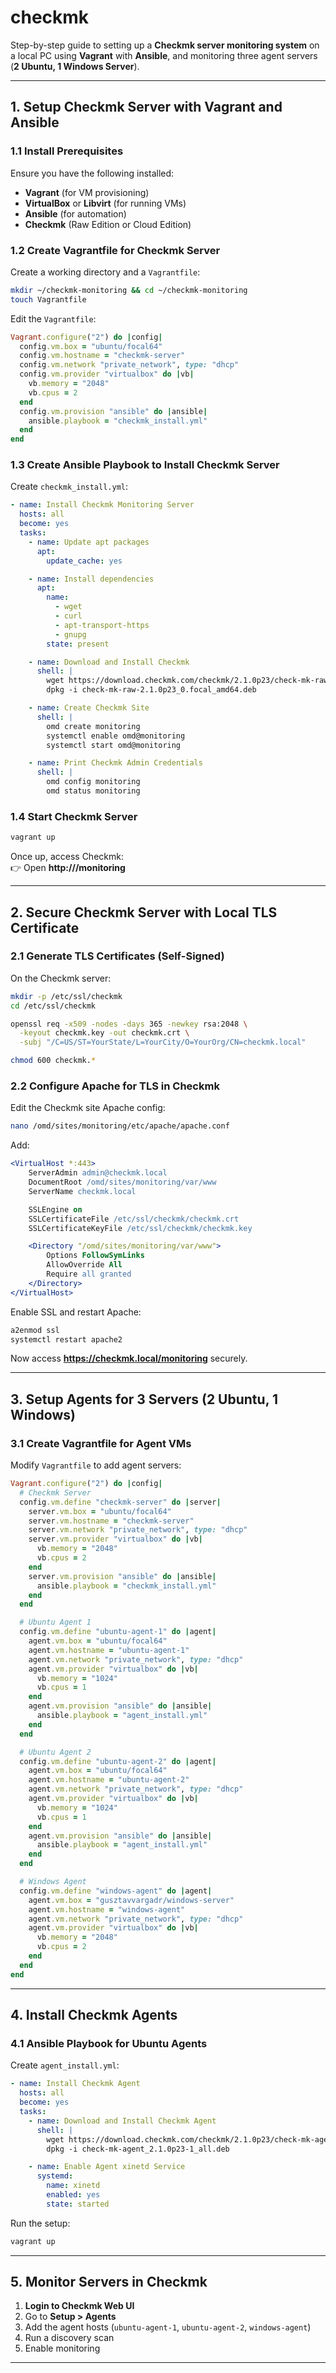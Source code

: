 # checkmk
Step-by-step guide to setting up a **Checkmk server monitoring system** on a local PC using **Vagrant** with **Ansible**, and monitoring three agent servers (**2 Ubuntu, 1 Windows Server**).  

---

## **1. Setup Checkmk Server with Vagrant and Ansible**  

### **1.1 Install Prerequisites**  
Ensure you have the following installed:  
- **Vagrant** (for VM provisioning)  
- **VirtualBox** or **Libvirt** (for running VMs)  
- **Ansible** (for automation)  
- **Checkmk** (Raw Edition or Cloud Edition)

### **1.2 Create Vagrantfile for Checkmk Server**  

Create a working directory and a `Vagrantfile`:  

```bash
mkdir ~/checkmk-monitoring && cd ~/checkmk-monitoring
touch Vagrantfile
```

Edit the `Vagrantfile`:  

```ruby
Vagrant.configure("2") do |config|
  config.vm.box = "ubuntu/focal64"
  config.vm.hostname = "checkmk-server"
  config.vm.network "private_network", type: "dhcp"
  config.vm.provider "virtualbox" do |vb|
    vb.memory = "2048"
    vb.cpus = 2
  end
  config.vm.provision "ansible" do |ansible|
    ansible.playbook = "checkmk_install.yml"
  end
end
```

### **1.3 Create Ansible Playbook to Install Checkmk Server**  

Create `checkmk_install.yml`:

```yaml
- name: Install Checkmk Monitoring Server
  hosts: all
  become: yes
  tasks:
    - name: Update apt packages
      apt:
        update_cache: yes

    - name: Install dependencies
      apt:
        name:
          - wget
          - curl
          - apt-transport-https
          - gnupg
        state: present

    - name: Download and Install Checkmk
      shell: |
        wget https://download.checkmk.com/checkmk/2.1.0p23/check-mk-raw-2.1.0p23_0.focal_amd64.deb
        dpkg -i check-mk-raw-2.1.0p23_0.focal_amd64.deb

    - name: Create Checkmk Site
      shell: |
        omd create monitoring
        systemctl enable omd@monitoring
        systemctl start omd@monitoring

    - name: Print Checkmk Admin Credentials
      shell: |
        omd config monitoring
        omd status monitoring
```

### **1.4 Start Checkmk Server**  

```bash
vagrant up
```

Once up, access Checkmk:  
👉 Open **http://<Checkmk-Server-IP>/monitoring**  

---

## **2. Secure Checkmk Server with Local TLS Certificate**  

### **2.1 Generate TLS Certificates (Self-Signed)**  

On the Checkmk server:  

```bash
mkdir -p /etc/ssl/checkmk
cd /etc/ssl/checkmk

openssl req -x509 -nodes -days 365 -newkey rsa:2048 \
  -keyout checkmk.key -out checkmk.crt \
  -subj "/C=US/ST=YourState/L=YourCity/O=YourOrg/CN=checkmk.local"

chmod 600 checkmk.*
```

### **2.2 Configure Apache for TLS in Checkmk**  

Edit the Checkmk site Apache config:  

```bash
nano /omd/sites/monitoring/etc/apache/apache.conf
```

Add:

```apache
<VirtualHost *:443>
    ServerAdmin admin@checkmk.local
    DocumentRoot /omd/sites/monitoring/var/www
    ServerName checkmk.local

    SSLEngine on
    SSLCertificateFile /etc/ssl/checkmk/checkmk.crt
    SSLCertificateKeyFile /etc/ssl/checkmk/checkmk.key

    <Directory "/omd/sites/monitoring/var/www">
        Options FollowSymLinks
        AllowOverride All
        Require all granted
    </Directory>
</VirtualHost>
```

Enable SSL and restart Apache:  

```bash
a2enmod ssl
systemctl restart apache2
```

Now access **https://checkmk.local/monitoring** securely.

---

## **3. Setup Agents for 3 Servers (2 Ubuntu, 1 Windows)**  

### **3.1 Create Vagrantfile for Agent VMs**  

Modify `Vagrantfile` to add agent servers:

```ruby
Vagrant.configure("2") do |config|
  # Checkmk Server
  config.vm.define "checkmk-server" do |server|
    server.vm.box = "ubuntu/focal64"
    server.vm.hostname = "checkmk-server"
    server.vm.network "private_network", type: "dhcp"
    server.vm.provider "virtualbox" do |vb|
      vb.memory = "2048"
      vb.cpus = 2
    end
    server.vm.provision "ansible" do |ansible|
      ansible.playbook = "checkmk_install.yml"
    end
  end

  # Ubuntu Agent 1
  config.vm.define "ubuntu-agent-1" do |agent|
    agent.vm.box = "ubuntu/focal64"
    agent.vm.hostname = "ubuntu-agent-1"
    agent.vm.network "private_network", type: "dhcp"
    agent.vm.provider "virtualbox" do |vb|
      vb.memory = "1024"
      vb.cpus = 1
    end
    agent.vm.provision "ansible" do |ansible|
      ansible.playbook = "agent_install.yml"
    end
  end

  # Ubuntu Agent 2
  config.vm.define "ubuntu-agent-2" do |agent|
    agent.vm.box = "ubuntu/focal64"
    agent.vm.hostname = "ubuntu-agent-2"
    agent.vm.network "private_network", type: "dhcp"
    agent.vm.provider "virtualbox" do |vb|
      vb.memory = "1024"
      vb.cpus = 1
    end
    agent.vm.provision "ansible" do |ansible|
      ansible.playbook = "agent_install.yml"
    end
  end

  # Windows Agent
  config.vm.define "windows-agent" do |agent|
    agent.vm.box = "gusztavvargadr/windows-server"
    agent.vm.hostname = "windows-agent"
    agent.vm.network "private_network", type: "dhcp"
    agent.vm.provider "virtualbox" do |vb|
      vb.memory = "2048"
      vb.cpus = 2
    end
  end
end
```

---

## **4. Install Checkmk Agents**  

### **4.1 Ansible Playbook for Ubuntu Agents**  

Create `agent_install.yml`:

```yaml
- name: Install Checkmk Agent
  hosts: all
  become: yes
  tasks:
    - name: Download and Install Checkmk Agent
      shell: |
        wget https://download.checkmk.com/checkmk/2.1.0p23/check-mk-agent_2.1.0p23-1_all.deb
        dpkg -i check-mk-agent_2.1.0p23-1_all.deb

    - name: Enable Agent xinetd Service
      systemd:
        name: xinetd
        enabled: yes
        state: started
```

Run the setup:

```bash
vagrant up
```

---

## **5. Monitor Servers in Checkmk**  

1. **Login to Checkmk Web UI**  
2. Go to **Setup > Agents**  
3. Add the agent hosts (`ubuntu-agent-1`, `ubuntu-agent-2`, `windows-agent`)  
4. Run a discovery scan  
5. Enable monitoring  

---


